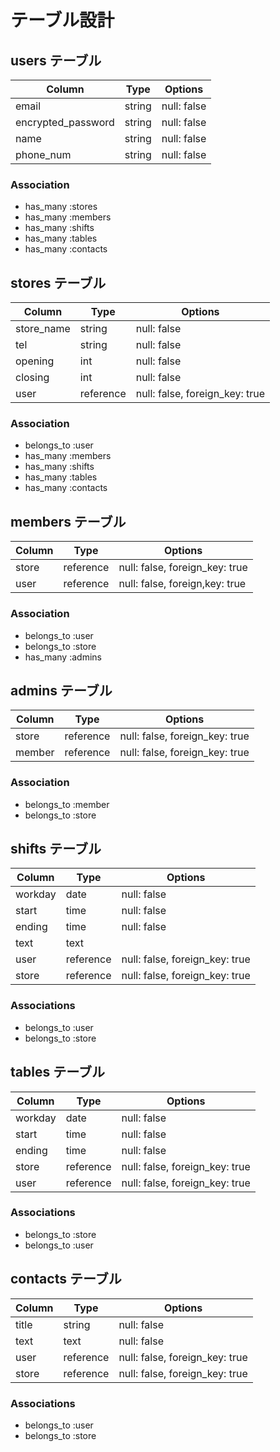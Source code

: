 # テーブル設計

## users テーブル

| Column             | Type   | Options     |
| ------------------ | ------ | ----------- |
| email              | string | null: false |
| encrypted_password | string | null: false |
| name               | string | null: false |
| phone_num          | string | null: false |

### Association

- has_many :stores
- has_many :members
- has_many :shifts
- has_many :tables
- has_many :contacts

## stores テーブル

| Column     | Type         | Options                        |
| ---------- | ------------ | ------------------------------ |
| store_name | string       | null: false                    |
| tel        | string       | null: false                    |
| opening    | int          | null: false                    |
| closing    | int          | null: false                    |
| user       | reference    | null: false, foreign_key: true |

### Association

- belongs_to :user
- has_many   :members
- has_many   :shifts
- has_many   :tables
- has_many   :contacts

## members テーブル

| Column | Type      | Options                        |
| ------ | --------- | ------------------------------ |
| store  | reference | null: false, foreign_key: true |
| user   | reference | null: false, foreign,key: true |

### Association

- belongs_to :user
- belongs_to :store
- has_many   :admins

## admins テーブル

| Column | Type      | Options                        |
| ------ | --------- | ------------------------------ |
| store  | reference | null: false, foreign_key: true |
| member | reference | null: false, foreign_key: true |

### Association

- belongs_to :member
- belongs_to :store

## shifts テーブル

| Column  | Type      | Options                        |
| ------- | --------- | ------------------------------ |
| workday | date      | null: false                    |
| start   | time      | null: false                    |
| ending  | time      | null: false                    |
| text    | text      |                                |
| user    | reference | null: false, foreign_key: true |
| store   | reference | null: false, foreign_key: true |

### Associations

- belongs_to :user
- belongs_to :store

## tables テーブル

| Column  | Type      | Options                        |
| ------- | --------- | ------------------------------ |
| workday | date      | null: false                    |
| start   | time      | null: false                    |
| ending  | time      | null: false                    |
| store   | reference | null: false, foreign_key: true |
| user    | reference | null: false, foreign_key: true |

### Associations

- belongs_to :store
- belongs_to :user

## contacts テーブル

| Column | Type      | Options                        |
| ------ | --------- | ------------------------------ |
| title  | string    | null: false                    |
| text   | text      | null: false                    |
| user   | reference | null: false, foreign_key: true |
| store  | reference | null: false, foreign_key: true |

### Associations

- belongs_to :user
- belongs_to :store